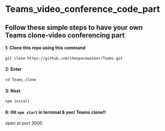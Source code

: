 # Teams_video_conference_code_part


## Follow these simple steps to have your own Teams clone-video conferencing part

#### 1: Clone this repo using this command 
`git clone https://github.com/thespacewa1ker/Teams.git `

#### 2: Enter 
`cd Teams_clone`

#### 3: Next
`npm install`

#### 6: Hit `npm start` in terminal & yoo! Teams clone!!  
open at port 3000.
